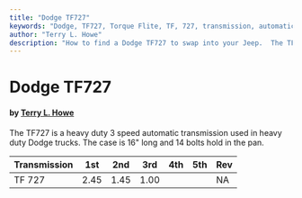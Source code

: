 ```yaml
---
title: "Dodge TF727"
keywords: "Dodge, TF727, Torque Flite, TF, 727, transmission, automatic"
author: "Terry L. Howe"
description: "How to find a Dodge TF727 to swap into your Jeep.  The TF727 is a heavy duty 3 speed automatic transmission."
---
```


# Dodge TF727

#### by [Terry L. Howe](mailto:txh3202@worldnet.att.net)

The TF727 is a heavy duty 3 speed automatic transmission used in
heavy duty Dodge trucks.  The case is 16" long and 14 bolts hold
in the pan.

| Transmission | 1st | 2nd | 3rd | 4th | 5th | Rev |
| --- | --- | --- | --- | --- | --- | --- |
| TF 727 | 2.45 | 1.45 | 1.00 |  |  | NA |